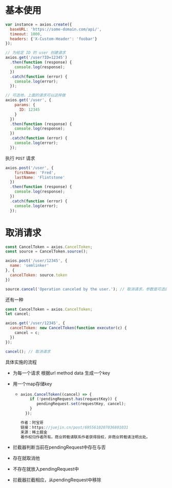 # 基本使用

```js
var instance = axios.create({
  baseURL: 'https://some-domain.com/api/',
  timeout: 1000,
  headers: {'X-Custom-Header': 'foobar'}
});
```

```js
// 为给定 ID 的 user 创建请求
axios.get('/user?ID=12345')
  .then(function (response) {
    console.log(response);
  })
  .catch(function (error) {
    console.log(error);
  });

// 可选地，上面的请求可以这样做
axios.get('/user', {
    params: {
      ID: 12345
    }
  })
  .then(function (response) {
    console.log(response);
  })
  .catch(function (error) {
    console.log(error);
  });
```

执行 `POST` 请求

```js
axios.post('/user', {
    firstName: 'Fred',
    lastName: 'Flintstone'
  })
  .then(function (response) {
    console.log(response);
  })
  .catch(function (error) {
    console.log(error);
  });
```

# 取消请求

```js
const CancelToken = axios.CancelToken;
const source = CancelToken.source();

axios.post('/user/12345', {
  name: 'semlinker'
}, {
  cancelToken: source.token
})

source.cancel('Operation canceled by the user.'); // 取消请求，参数是可选的

```

还有一种

```js
const CancelToken = axios.CancelToken;
let cancel;

axios.get('/user/12345', {
  cancelToken: new CancelToken(function executor(c) {
    cancel = c;
  })
});

cancel(); // 取消请求

```



具体实施的流程

- 为每一个请求 根据url method data 生成一个key

- 用一个map存储key

  -  ```js
     axios.CancelToken((cancel) => {
         if (!pendingRequest.has(requestKey)) {
            pendingRequest.set(requestKey, cancel);
         }
       });
     
     作者：阿宝哥
     链接：https://juejin.cn/post/6955610207036801031
     来源：稀土掘金
     著作权归作者所有。商业转载请联系作者获得授权，非商业转载请注明出处。
     ```



- 拦截器判断当前在pendingRequest中存在与否
- 存在就取消他
- 不存在就放入pendingRequest中
- 拦截器拦截相应，从pendingRequest中移除

